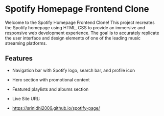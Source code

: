 # Spotify Homepage Frontend Clone

Welcome to the Spotify Homepage Frontend Clone! This project recreates the Spotify homepage using HTML, CSS to provide an immersive and responsive web development experience. 
The goal is to accurately replicate the user interface and design elements of one of the leading music streaming platforms.


## Features
- Navigation bar with Spotify logo, search bar, and profile icon
- Hero section with promotional content
- Featured playlists and albums section

- Live Site URL:
- https://srinidhi2006.github.io/spotify-page/

